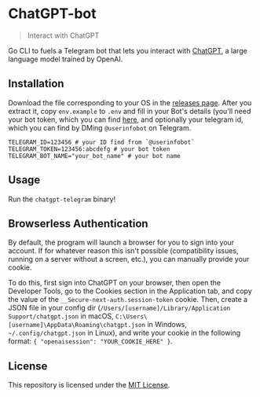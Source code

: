# ChatGPT-bot

> Interact with ChatGPT

Go CLI to fuels a Telegram bot that lets you interact with [ChatGPT](https://openai.com/blog/chatgpt/), a large language model trained by OpenAI.

## Installation

Download the file corresponding to your OS in the [releases page](https://github.com/m1guelpf/chatgpt-telegram/releases/latest). After you extract it, copy `env.example` to `.env` and fill in your Bot's details (you'll need your bot token, which you can find [here](https://core.telegram.org/bots/tutorial#obtain-your-bot-token), and optionally your telegram id, which you can find by DMing `@userinfobot` on Telegram.

```env
TELEGRAM_ID=123456 # your ID find from `@userinfobot`
TELEGRAM_TOKEN=123456:abcdefg # your bot token
TELEGRAM_BOT_NAME="your_bot_name" # your bot name
```

## Usage

Run the `chatgpt-telegram` binary!

## Browserless Authentication

By default, the program will launch a browser for you to sign into your account. If for whatever reason this isn't possible (compatibility issues, running on a server without a screen, etc.), you can manually provide your cookie.

To do this, first sign into ChatGPT on your browser, then open the Developer Tools, go to the Cookies section in the Application tab, and copy the value of the `__Secure-next-auth.session-token` cookie. Then, create a JSON file in your config dir (`/Users/[username]/Library/Application Support/chatgpt.json` in macOS, `C:\Users\[username]\AppData\Roaming\chatgpt.json` in Windows, `~/.config/chatgpt.json` in Linux), and write your cookie in the following format: `{ "openaisession": "YOUR_COOKIE_HERE" }`.

## License

This repository is licensed under the [MIT License](LICENSE).
